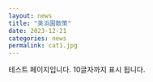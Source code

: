```yaml
---
layout: news
title: "美浜園散策"
date: 2023-12-21
categories: news
permalink: cat1.jpg
---
```


테스트 페이지입니다. 10글자까지 표시 됩니다.
